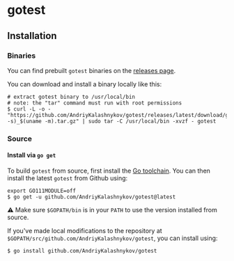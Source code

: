 # gotest

## Installation

### Binaries
You can find prebuilt `gotest` binaries on the [releases page](https://github.com/AndriyKalashnykov/gotest/releases).

You can download and install a binary locally like this:

```console
# extract gotest binary to /usr/local/bin
# note: the "tar" command must run with root permissions
$ curl -L -o - "https://github.com/AndriyKalashnykov/gotest/releases/latest/download/gotest_$(uname -s)_$(uname -m).tar.gz" | sudo tar -C /usr/local/bin -xvzf - gotest
```

### Source

#### Install via `go get`

To build `gotest` from source, first install the [Go
toolchain](https://golang.org/dl/). You can then install the latest `gotest` from
Github using:

```console
export GO111MODULE=off
$ go get -u github.com/AndriyKalashnykov/gotest@latest
```

⚠️ Make sure `$GOPATH/bin` is in your `PATH` to use the version installed from
source.

If you've made local modifications to the repository at
`$GOPATH/src/github.com/AndriyKalashnykov/gotest`, you can install using:

```console
$ go install github.com/AndriyKalashnykov/gotest
```